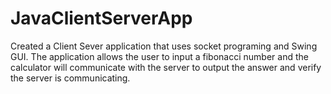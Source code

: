 # JavaClientServerApp

Created a Client Sever application that uses socket programing and Swing GUI. The application allows the user to input a fibonacci number and the calculator will communicate with the server to output the answer and verify the server is communicating. 
